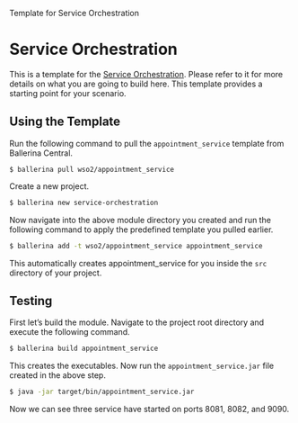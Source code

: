 Template for Service Orchestration

# Service Orchestration 

This is a template for the [Service Orchestration](https://ei.docs.wso2.com/en/7.0.0/ballerina-integrator/learn/tutorials/integration-patterns-and-soa/service-orchestration/1/). Please refer to it for more details on what you are going to build here. This template provides a starting point for your scenario. 


## Using the Template

Run the following command to pull the `appointment_service` template from Ballerina Central.

```
$ ballerina pull wso2/appointment_service
```

Create a new project.

```bash
$ ballerina new service-orchestration
```

Now navigate into the above module directory you created and run the following command to apply the predefined template you pulled earlier.

```bash
$ ballerina add -t wso2/appointment_service appointment_service
```

This automatically creates appointment_service for you inside the `src` directory of your project.  

## Testing

First let’s build the module. Navigate to the project root directory and execute the following command.

```bash
$ ballerina build appointment_service 
```

This creates the executables. Now run the `appointment_service.jar` file created in the above step.

```bash
$ java -jar target/bin/appointment_service.jar
```

Now we can see three service have started on ports 8081, 8082, and 9090.    